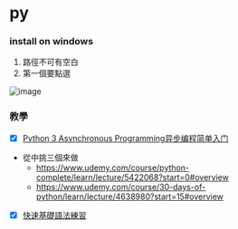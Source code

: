 # py

### install on windows
1. 路徑不可有空白
2. 第一個要點選

![image](https://user-images.githubusercontent.com/11582103/180693559-2ae98a61-c6f3-4ff3-a4da-06b941938820.png)

### 教學
* [x] [Python 3 Asynchronous Programming异步编程简单入门](https://www.udemy.com/course/python-3-asynchronous-programming/)
* 從中挑三個來做
  * https://www.udemy.com/course/python-complete/learn/lecture/5422068?start=0#overview
  * https://www.udemy.com/course/30-days-of-python/learn/lecture/4638980?start=15#overview
* [x] [快速基礎語法練習](https://www.w3schools.com/python/exercise.asp?filename=exercise_modules4)
